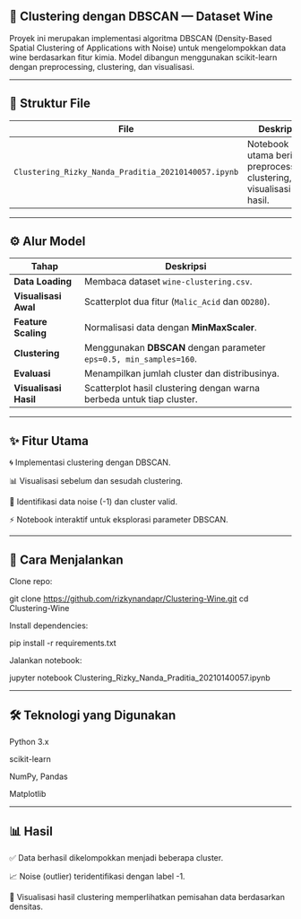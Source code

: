 ## 🧩 Clustering dengan DBSCAN — Dataset Wine

Proyek ini merupakan implementasi algoritma DBSCAN (Density-Based Spatial Clustering of Applications with Noise) untuk mengelompokkan data wine berdasarkan fitur kimia. Model dibangun menggunakan scikit-learn dengan preprocessing, clustering, dan visualisasi.

---

## 📂 Struktur File

| File                                                | Deskripsi                                                               |
| --------------------------------------------------- | ----------------------------------------------------------------------- |
| `Clustering_Rizky_Nanda_Praditia_20210140057.ipynb` | Notebook utama berisi preprocessing, clustering, dan visualisasi hasil. |

---

## ⚙️ Alur Model

| Tahap                 | Deskripsi                                                             |
| --------------------- | --------------------------------------------------------------------- |
| **Data Loading**      | Membaca dataset `wine-clustering.csv`.                                |
| **Visualisasi Awal**  | Scatterplot dua fitur (`Malic_Acid` dan `OD280`).                     |
| **Feature Scaling**   | Normalisasi data dengan **MinMaxScaler**.                             |
| **Clustering**        | Menggunakan **DBSCAN** dengan parameter `eps=0.5, min_samples=160`.   |
| **Evaluasi**          | Menampilkan jumlah cluster dan distribusinya.                         |
| **Visualisasi Hasil** | Scatterplot hasil clustering dengan warna berbeda untuk tiap cluster. |

---

## ✨ Fitur Utama

🌀 Implementasi clustering dengan DBSCAN.

📊 Visualisasi sebelum dan sesudah clustering.

🔎 Identifikasi data noise (-1) dan cluster valid.

⚡ Notebook interaktif untuk eksplorasi parameter DBSCAN.

---

## 🚀 Cara Menjalankan

Clone repo:

git clone https://github.com/rizkynandapr/Clustering-Wine.git
cd Clustering-Wine


Install dependencies:

pip install -r requirements.txt


Jalankan notebook:

jupyter notebook Clustering_Rizky_Nanda_Praditia_20210140057.ipynb

---

## 🛠️ Teknologi yang Digunakan

Python 3.x

scikit-learn

NumPy, Pandas

Matplotlib

---

## 📊 Hasil

✅ Data berhasil dikelompokkan menjadi beberapa cluster.

📈 Noise (outlier) teridentifikasi dengan label -1.

🎨 Visualisasi hasil clustering memperlihatkan pemisahan data berdasarkan densitas.
